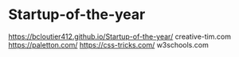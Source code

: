 # Startup-of-the-year
https://bcloutier412.github.io/Startup-of-the-year/
creative-tim.com
https://paletton.com/
https://css-tricks.com/
w3schools.com
